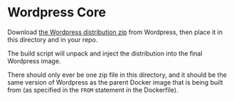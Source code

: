 # Wordpress Core
Download [the Wordpress distribution zip](https://wordpress.org/download/) from Wordpress, then place it in this directory and in your repo.

The build script will unpack and inject the distribution into the final Wordpress image.

There should only ever be one zip file in this directory, and it should be the same version of Wordpress as the parent Docker image that is being built from (as specified in the `FROM` statement in the Dockerfile).